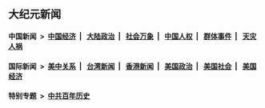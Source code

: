 ## 大纪元新闻

#### 中国新闻 &nbsp;>&nbsp; [中国经济](indexes/ncid283/README.md?05080445) &nbsp;| &nbsp; [大陆政治](indexes/ncid277/README.md?05080445) &nbsp;| &nbsp; [社会万象](indexes/ncid282/README.md?05080445) &nbsp;| &nbsp; [中国人权](indexes/ncid278/README.md?05080445) &nbsp;| &nbsp; [群体事件](indexes/ncid279/README.md?05080445) &nbsp;| &nbsp; [天灾人祸](indexes/ncid280/README.md?05080445)

#### 国际新闻 &nbsp;>&nbsp; [美中关系](indexes/nf1412576/README.md?05080445) &nbsp;| &nbsp; [台湾新闻](indexes/ncid1349361/README.md?05080445) &nbsp;| &nbsp; [香港新闻](indexes/ncid1349362/README.md?05080445) &nbsp;| &nbsp; [美国政治](indexes/ncid1078159/README.md?05080445) &nbsp;| &nbsp; [美国社会](indexes/ncid1078160/README.md?05080445) &nbsp;| &nbsp; [美国经济](indexes/ncid1078158/README.md?05080445)

#### 特别专题 &nbsp;>&nbsp; [中共百年历史](https://github.com/easy2view/epoch-special/blob/master/README.md?05080445)  
